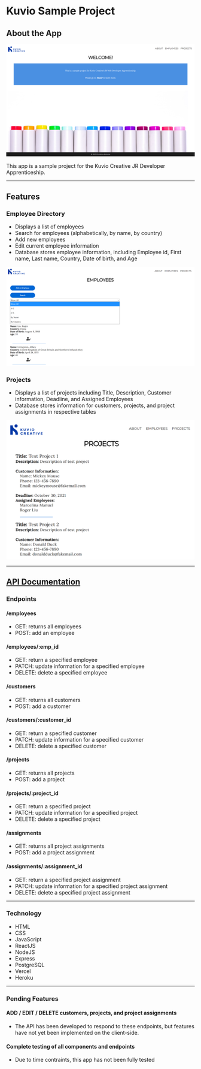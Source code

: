 # Kuvio Sample Project

## About the App

![Home Page](src/STORE/images/app-screenshots/home.png)

This app is a sample project for the Kuvio Creative JR Developer Apprenticeship.

---

## Features

### Employee Directory

- Displays a list of employees
- Search for employees (alphabetically, by name, by country)
- Add new employees
- Edit current employee information
- Database stores employee information, including Employee id, First name, Last name, Country, Date of birth, and Age

![Employee Directory](src/STORE/images/app-screenshots/employee-directory.png)

### Projects

- Displays a list of projects including Title, Description, Customer information, Deadline, and Assigned Employees
- Database stores information for customers, projects, and project assignments in respective tables

![Projects](src/STORE/images/app-screenshots/project-list.png)

---

## [API Documentation](https://kuvio-api.herokuapp.com/api)

### Endpoints

#### /employees

- GET: returns all employees
- POST: add an employee

#### /employees/:emp_id

- GET: return a specified employee
- PATCH: update information for a specified employee
- DELETE: delete a specified employee

#### /customers

- GET: returns all customers
- POST: add a customer

#### /customers/:customer_id

- GET: return a specified customer
- PATCH: update information for a specified customer
- DELETE: delete a specified customer

#### /projects

- GET: returns all projects
- POST: add a project

#### /projects/:project_id

- GET: return a specified project
- PATCH: update information for a specified project
- DELETE: delete a specified project

#### /assignments

- GET: returns all project assignments
- POST: add a project assignment

#### /assignments/:assignment_id

- GET: return a specified project assignment
- PATCH: update information for a specified project assignment
- DELETE: delete a specified project assignment

---

### Technology

- HTML
- CSS
- JavaScript
- ReactJS
- NodeJS
- Express
- PostgreSQL
- Vercel
- Heroku

---

### Pending Features

#### ADD / EDIT / DELETE customers, projects, and project assignments

- The API has been developed to respond to these endpoints, but features have not yet been implemented on the client-side.

#### Complete testing of all components and endpoints

- Due to time contraints, this app has not been fully tested
